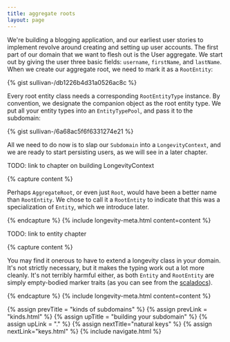 ```yaml
---
title: aggregate roots
layout: page
---
```


We're building a blogging application, and our earliest user stories
to implement revolve around creating and setting up user accounts. The
first part of our domain that we want to flesh out is the User
aggregate. We start out by giving the user three basic fields:
`username`, `firstName`, and `lastName`. When we create our aggregate
root, we need to mark it as a `RootEntity`:

{% gist sullivan-/db1226b4d31a0526ac8c %}

Every root entity class needs a corresponding `RootEntityType`
instance. By convention, we designate the companion object as the root
entity type. We put all your entity types into an `EntityTypePool`,
and pass it to the subdomain:

{% gist sullivan-/6a68ac5f6f6331274e21 %}

All we need to do now is to slap our `Subdomain` into a
`LongevityContext`, and we are ready to start persisting users, as we
will see in a later chapter.

TODO: link to chapter on building LongevityContext

{% capture content %}

Perhaps <code>AggregateRoot</code>, or even just <code>Root</code>,
would have been a better name than <code>RootEntity</code>. We chose
to call it a <code>RootEntity</code> to indicate that this was a
specialization of <code>Entity</code>, which we introduce later.

{% endcapture %}
{% include longevity-meta.html content=content %}

TODO: link to entity chapter

{% capture content %}

You may find it onerous to have to extend a longevity class in your
domain. It's not strictly necessary, but it makes the typing work out
a lot more cleanly. It's not terribly harmful either, as both
<code>Entity</code> and <code>RootEntity</code> are simply
empty-bodied marker traits (as you can see from the <a href="http://sullivan-.github.io/longevity/scaladocs/longevity-latest/#longevity.subdomain.RootEntity">scaladocs</a>).

{% endcapture %}
{% include longevity-meta.html content=content %}

{% assign prevTitle = "kinds of subdomains" %}
{% assign prevLink = "kinds.html" %}
{% assign upTitle = "building your subdomain" %}
{% assign upLink = "." %}
{% assign nextTitle="natural keys" %}
{% assign nextLink="keys.html" %}
{% include navigate.html %}

